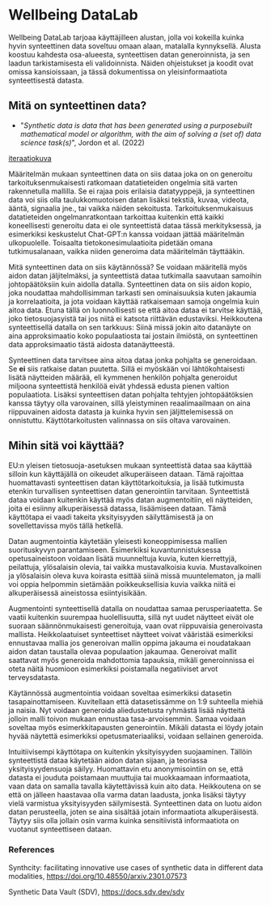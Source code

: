 # Wellbeing DataLab

Wellbeing DataLab tarjoaa käyttäjilleen alustan, jolla voi kokeilla kuinka hyvin synteettinen data
soveltuu omaan alaan, matalalla kynnyksellä.
Alusta koostuu kahdesta osa-alueesta, synteettisen datan generoinnista, ja sen laadun tarkistamisesta
eli validoinnista.
Näiden ohjeistukset ja koodit ovat omissa kansioissaan, ja tässä dokumentissa on yleisinformaatiota
synteettisestä datasta.

## Mitä on synteettinen data?

- "*Synthetic data is data that has been generated using a purposebuilt mathematical model or algorithm, with the aim of solving a (set of) data science task(s)*", Jordon et al. (2022)

[iteraatiokuva](./images/synthetic_data_iteration.png)

Määritelmän mukaan synteettinen data on siis dataa joka on on generoitu tarkoituksenmukaisesti ratkomaan datatieteiden ongelmia sitä varten rakennetulla mallilla.
Se ei rajaa pois erilaisia datatyyppejä, ja synteettinen data voi siis olla taulukkomuotoisen datan lisäksi
tekstiä, kuvaa, videota, ääntä, signaalia jne., tai vaikka näiden sekoitusta.
Tarkoituksenmukaisuus datatieteiden ongelmanratkontaan tarkoittaa kuitenkin että kaikki koneellisesti generoitu data ei ole synteettistä dataa tässä
merkityksessä, ja esimerkiksi keskustelut Chat-GPT:n kanssa voidaan jättää määritelmän ulkopuolelle.
Toisaalta tietokonesimulaatioita pidetään omana tutkimusalanaan, vaikka niiden generoima data
määritelmän täyttääkin.

Mitä synteettinen data on siis käytännössä? Se voidaan määritellä myös aidon datan jäljitelmäksi, ja synteettistä dataa
tutkimalla saavutaan samoihin johtopäätöksiin kuin aidolla datalla.
Synteettinen data on siis aidon kopio, joka noudattaa mahdollisimman tarkasti sen ominaisuuksia kuten jakaumia ja korrelaatioita,
ja jota voidaan käyttää ratkaisemaan samoja ongelmia kuin aitoa data.
Etuna tällä on luonnollisesti se että aitoa dataa ei tarvitse käyttää, joko tietosuojasyistä tai jos niitä
ei katsota riittävän edustaviksi.
Heikkoutena synteettisellä datalla on sen tarkkuus: Siinä missä jokin aito datanäyte on aina approksimaatio
koko populaatiosta tai jostain ilmiöstä, on synteettinen data approksimaatio tästä aidosta datanäytteestä.

Synteettinen data tarvitsee aina aitoa dataa jonka pohjalta se generoidaan.
Se **ei** siis ratkaise datan puutetta.
Sillä ei myöskään voi lähtökohtaisesti lisätä näytteiden määrää, eli kymmenen henkilön pohjalta generoidut
miljoona synteettistä henkilöä eivät yhdessä edusta pienen valtion populaatiota.
Lisäksi synteettisen datan pohjalta tehtyjen johtopäätöksien kanssa täytyy olla varovainen, sillä
yleistyminen reaalimaailmaan on aina riippuvainen aidosta datasta ja kuinka hyvin sen jäljittelemisessä
on onnistuttu.
Käyttötarkoitusten valinnassa on siis oltava varovainen.

## Mihin sitä voi käyttää?

EU:n yleisen tietosuoja-asetuksen mukaan synteettistä dataa saa käyttää silloin kun käyttäjällä on 
oikeudet alkuperäiseen dataan.
Tämä rajoittaa huomattavasti synteettisen datan käyttötarkoituksia, ja lisää tutkimusta etenkin
turvallisen synteettisen datan generointiin tarvitaan.
Synteettistä dataa voidaan kuitenkin käyttää myös datan augmentoitiin,
eli näytteiden, joita ei esiinny alkuperäisessä datassa, lisäämiseen dataan.
Tämä käyttötapa ei vaadi takeita yksityisyyden säilyttämisestä ja
on sovellettavissa myös tällä hetkellä.

Datan augmentointia käytetään yleisesti koneoppimisessa mallien suorituskyvyn parantamiseen.
Esimerkiksi kuvantunnistuksessa opetusaineistoon voidaan lisätä muunneltuja kuvia, kuten kierrettyjä, 
peilattuja, ylösalaisin olevia, tai vaikka mustavalkoisia kuvia.
Mustavalkoinen ja ylösalaisin oleva kuva koirasta esittää siinä missä muuntelematon, ja
malli voi oppia helpommin sietämään poikkeuksellisia kuvia vaikka niitä ei alkuperäisessä aineistossa
esiintyisikään.

Augmentointi synteettisellä datalla on noudattaa samaa perusperiaatetta. Se vaatii kuitenkin
suurempaa huolellisuutta, sillä nyt uudet näytteet eivät ole suoraan säännönmukaisesti
generoituja, vaan ovat riippuvaisia generoivasta mallista.
Heikkolaatuiset synteettiset näytteet voivat vääristää esimerkiksi ennustavaa mallia jos generoivan mallin
oppima jakauma ei noudatakaan aidon datan taustalla olevaa populaation jakaumaa.
Generoivat mallit saattavat myös generoida mahdottomia tapauksia, mikäli generoinnissa ei oteta näitä
huomioon esimerkiksi poistamalla negatiiviset arvot terveysdatasta.

Käytännössä augmentointia voidaan soveltaa esimerkiksi datasetin tasapainottamiseen.
Kuvitellaan että datasetissämme on 1:9 suhteella miehiä ja naisia.
Nyt voidaan generoida aliedustetusta ryhmästä lisää näytteitä jolloin malli toivon mukaan
ennustaa tasa-arvoisemmin.
Samaa voidaan soveltaa myös esimerkkitapausten generointiin.
Mikäli datasta ei löydy jotain hyvää näytettä esimerkiksi opetusmateriaaliksi,
voidaan sellainen generoida.

Intuitiivisempi käyttötapa on kuitenkin yksityisyyden suojaaminen.
Tällöin synteettistä dataa käytetään aidon datan sijaan, ja teoriassa yksityisyydensuoja säilyy.
Huomattavin etu anonymisointiin on se, että datasta ei jouduta poistamaan muuttujia tai
muokkaamaan informaatiota, vaan data on samalla tavalla käytettävissä kuin aito data.
Heikkoutena on se että on jälleen haastavaa olla varma datan laadusta, jonka lisäksi
täytyy vielä varmistua yksityisyyden säilymisestä.
Synteettinen data on luotu aidon datan perusteella, joten se aina sisältää jotain
informaatiota alkuperäisestä.
Täytyy siis olla jollain osin varma kuinka sensitiivistä informaatiota
on vuotanut synteettiseen dataan.


### References

Synthcity: facilitating innovative use cases of synthetic data in different data modalities, https://doi.org/10.48550/arxiv.2301.07573

Synthetic Data Vault (SDV), https://docs.sdv.dev/sdv